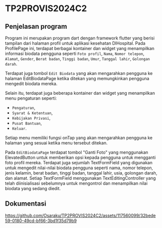# TP2PROVIS2024C2

## Penjelasan program
Program ini merupakan program dart dengan framework flutter yang berisi tampilan dari halaman profil untuk aplikasi kesehatan DIHospital. Pada ProfilePage ini, terdapat berbagai kontainer dan widget yang menampilkan informasi biodata pengguna seperti `Foto profil`, `Nama`, `Nomor telepon`, `Alamat`, `Gender`, `Berat badan`, `Tinggi badan`, `Umur`, `Tanggal lahir`, `Golongan darah`.

Terdapat juga tombol `Edit Biodata` yang akan mengarahkan pengguna ke halaman EditBiodataPage ketika ditekan yang memungkinkan pengguna mengedit biodata mereka.

Selain itu, terdapat juga beberapa kontainer dan widget yang menampilkan menu pengaturan seperti: 
- `Pengaturan`,
- `Syarat & Ketentuan`,
- `Kebijakan Privasi`,
- `Pusat Bantuan`,
- `Keluar`.

Setiap menu memiliki fungsi onTap yang akan mengarahkan pengguna ke halaman yang sesuai ketika menu tersebut ditekan.

Pada `EditBiodataPage` terdapat tombol "Ganti Foto" yang menggunakan ElevatedButton untuk memberikan opsi kepada pengguna untuk mengganti foto profil mereka.
Terdapat juga sejumlah TextFormField yang digunakan untuk mengedit nilai-nilai biodata pengguna seperti nama, nomor telepon, jenis kelamin, berat badan, tinggi badan, tanggal lahir, usia, golongan darah, dan alamat. Setiap TextFormField menggunakan TextEditingController yang telah diinisialisasi sebelumnya untuk mengontrol dan menampilkan nilai biodata yang sedang diedit.

## Dokumentasi
https://github.com/Osaraku/TP2PROVIS2024C2/assets/117560099/32bede59-0180-49cd-bf66-3bd1f35d79b9

